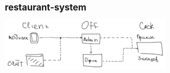 # restaurant-system
![alt text](https://github.com/MrDokara/restaurant-system/blob/master/unknown.png?raw=true)
